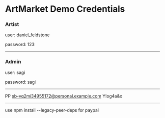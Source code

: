 # ArtMarket Demo Credentials


### Artist

user:   daniel_feldstone

password: 123

----

### Admin

user: sagi

password: sagi

----
PP
sb-vq2mi34955172@personal.example.com
Y!og4a&x

-----

use 
npm install --legacy-peer-deps
for paypal
